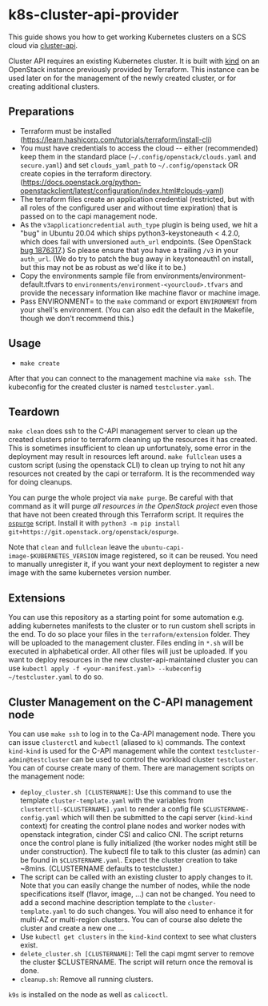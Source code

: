 # k8s-cluster-api-provider

This guide shows you how to get working Kubernetes clusters on a SCS cloud
via [cluster-api](https://cluster-api.sigs.k8s.io/).

Cluster API requires an existing Kubernetes cluster. It is built with [kind](https://kind.sigs.k8s.io/)
on an OpenStack instance previously provided by Terraform. This instance can be used later on for the management
of the newly created cluster, or for creating additional clusters. 

## Preparations

* Terraform must be installed (https://learn.hashicorp.com/tutorials/terraform/install-cli)
* You must have credentials to access the cloud -- either (recommended) keep them in the 
  standard place (``~/.config/openstack/clouds.yaml`` and ``secure.yaml``) and set
  ``clouds_yaml_path`` to ``~/.config/openstack`` OR create copies in the terraform directory.
  (https://docs.openstack.org/python-openstackclient/latest/configuration/index.html#clouds-yaml)
* The terraform files create an application credential (restricted, but with all roles
  of the configured user and without time expiration) that is passed on to the capi
  management node.
* As the ``v3applicationcredential`` ``auth_type`` plugin is being used, we hit a "bug"
  in Ubuntu 20.04 which ships python3-keystoneauth < 4.2.0, which does fail with
  unversioned ``auth_url`` endpoints.
  (See OpenStack [bug 1876317](https://bugs.launchpad.net/keystoneauth/+bug/1876317).)
  So please ensure that you have a trailing ``/v3`` in your ``auth_url``.
  (We do try to patch the bug away in keystoneauth1 on install, but this may not be
   as robust as we'd like it to be.)
* Copy the environments sample file from environments/environment-default.tfvars to
  ``environments/environment-<yourcloud>.tfvars`` and provide the necessary information like
  machine flavor or machine image.
* Pass ENVIRONMENT= to the ``make`` command or export ``ENVIRONMENT`` from your shell's
  environment. (You can also edit the default in the Makefile, though we don't recommend
  this.)


## Usage

* ``make create``

After that you can connect to the management machine via ``make ssh``.  The kubeconfig for the
created cluster is named ``testcluster.yaml``.

## Teardown

``make clean`` does ssh to the C-API management server to clean up the created clusters prior
to terraform cleaning up the resources it has created. This is sometimes insufficient to clean up
unfortunately, some error in the deployment may result in resources left around.
``make fullclean`` uses a custom script (using the
openstack CLI) to clean up trying to not hit any resources not created by the capi or terraform.
It is the recommended way for doing cleanups.

You can purge the whole project via ``make purge``. Be careful with that command as it will purge
*all resources in the OpenStack project* even those that have not been created through this Terraform script.
It requires the [``ospurge``](https://opendev.org/x/ospurge) script.
Install it with ``python3 -m pip install git+https://git.openstack.org/openstack/ospurge``.

Note that ``clean`` and ``fullclean`` leave the ``ubuntu-capi-image-$KUBERNETES_VERSION`` image registered,
so it can be reused.
You need to manually unregister it, if you want your next deployment to register a new image with
the same kubernetes version number.

## Extensions

You can use this repository as a starting point for some automation e.g. adding kubernetes manifests
to the cluster or to run custom shell scripts in the end. To do so place your files in the `terraform/extension` folder.
They will be uploaded to the management cluster. Files ending in ```*.sh``` will be executed in alphabetical
order. All other files will just be uploaded. If you want to deploy resources in the new cluster-api-maintained cluster
you can use `kubectl apply -f <your-manifest.yaml> --kubeconfig ~/testcluster.yaml` to do so.

## Cluster Management on the C-API management node

You can use ``make ssh`` to log in to the Ca-API management node. There you can issue
``clusterctl`` and ``kubectl`` (aliased to ``k``) commands. The context ``kind-kind``
is used for the C-API management while the context ``testcluster-admin@testcluster`` can
be used to control the workload cluster ``testcluster``. You can of course create many
of them. There are management scripts on the management node:

* ``deploy_cluster.sh [CLUSTERNAME]``: Use this command to use the template
  ``cluster-template.yaml`` with the variables from ``clusterctl[-$CLUSTERNAME].yaml``
  to render a config file ``$CLUSTERNAME-config.yaml`` which will then be submitted
  to the capi server (``kind-kind`` context) for creating the control plane nodes 
  and worker nodes with openstack integration, cinder CSI and calico CNI.
  The script returns once the control plane is fully initialized (the worker
  nodes might still be under construction). The kubectl file to talk to this
  cluster (as admin) can be found in ``$CLUSTERNAME.yaml``. Expect the cluster
  creation to take ~8mins. (CLUSTERNAME defaults to testcluster.)
* The script can be called with an existing cluster to apply changes to it.
  Note that you can easily change the number of nodes, while the node specifications
  itself (flavor, image, ...) can not be changed. You need to add a second machine
  description template to the ``cluster-template.yaml`` to do such changes.
  You will also need to enhance it for multi-AZ or multi-region clusters.
  You can of course also delete the cluster and create a new one ...
* Use ``kubectl get clusters`` in the ``kind-kind`` context to see what clusters
  exist.
* ``delete_cluster.sh [CLUSTERNAME]``: Tell the capi mgmt server to remove
  the cluster $CLUSTERNAME. The script will return once the removal is done.
* ``cleanup.sh``: Remove all running clusters.

``k9s`` is installed on the node as well as ``calicoctl``.

